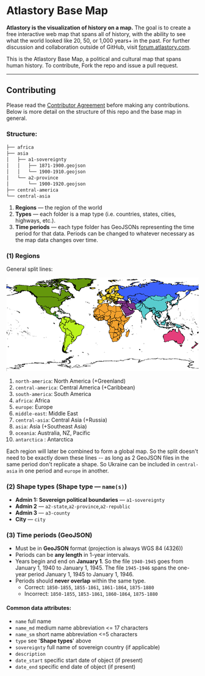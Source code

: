 # Atlastory Base Map

__Atlastory is the visualization of history on a map.__ The goal is to create a free interactive web map that spans all of history, with the ability to see what the world looked like 20, 50, or 1,000 years+ in the past. For further discussion and collaboration outside of GitHub, visit [forum.atlastory.com](http://forum.atlastory.com/).

This is the Atlastory Base Map, a political and cultural map that spans human history. To contribute, Fork the repo and issue a pull request.

---------------------------------------
## Contributing

Please read the [Contributor Agreement](Agreement.md) before making any contributions. Below is more detail on the structure of this repo and the base map in general.

### Structure:

```
├── africa
├── asia
│   ├── a1-sovereignty
│   │   ├── 1871-1900.geojson
│   │   └── 1900-1910.geojson
│   └── a2-province
│       └── 1900-1920.geojson
├── central-america
└── central-asia
```

1. __Regions__ — the region of the world
2. __Types__ — each folder is a map type (i.e. countries, states, cities, highways, etc.).
3. __Time periods__ — each type folder has GeoJSONs representing the time period for that data. Periods can be changed to whatever necessary as the map data changes over time.

### (1) Regions

General split lines:

![](./_img/regions.png?raw=true)

1. `north-america`: North America (+Greenland)
2. `central-america`: Central America (+Caribbean)
3. `south-america`: South America
4. `africa`: Africa
5. `europe`: Europe
6. `middle-east`: Middle East
7. `central-asia`: Central Asia (+Russia)
8. `asia`: Asia (+Southeast Asia)
9. `oceania`: Australia, NZ, Pacific
10. `antarctica` : Antarctica

Each region will later be combined to form a global map. So the split doesn't need to be exactly down these lines -- as long as 2 GeoJSON files in the same period don't replicate a shape. So Ukraine can be included in `central-asia` in one period and `europe` in another.

### (2) Shape types (__Shape type__ — `name(s)`)

* __Admin 1: Sovereign political boundaries__ — `a1-sovereignty`
* __Admin 2__ — `a2-state`,`a2-province`,`a2-republic`
* __Admin 3__ — `a3-county`
* __City__ — `city`

### (3) Time periods (GeoJSON)

* Must be in __GeoJSON__ format (projection is always WGS 84 (4326))
* Periods can be __any length__ in 1-year intervals.
* Years begin and end on __January 1__. So the file `1940-1945` goes from January 1, 1940 to January 1, 1945. The file `1945-1946` spans the one-year period January 1, 1945 to January 1, 1946.
* Periods should __never overlap__ within the same type.
	* Correct:  `1850-1855`, `1855-1861`, `1861-1864`, `1875-1880`
	* Incorrect: `1850-1855`, `1853-1861`, `1860-1864`, `1875-1880`

#### Common data attributes:

* `name` full name
* `name_md` medium name abbreviation <= 17 characters
* `name_sm` short name abbreviation <=5 characters
* `type` see '__Shape types__' above
* `sovereignty` full name of sovereign country (if applicable)
* `description`
* `date_start` specific start date of object (if present)
* `date_end` specific end date of object (if present)



